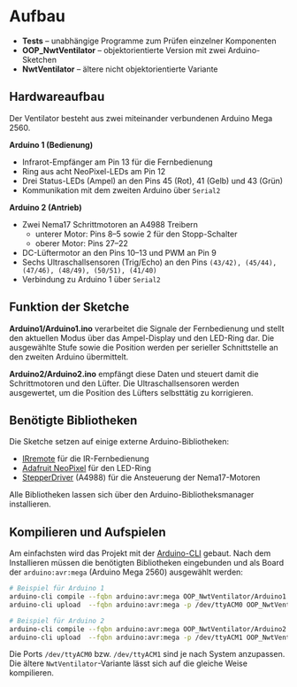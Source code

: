 # Aufbau
- **Tests** – unabhängige Programme zum Prüfen einzelner Komponenten
- **OOP_NwtVentilator** – objektorientierte Version mit zwei Arduino-Sketchen
- **NwtVentilator** – ältere nicht objektorientierte Variante

## Hardwareaufbau
Der Ventilator besteht aus zwei miteinander verbundenen Arduino Mega 2560.

**Arduino 1 (Bedienung)**
- Infrarot-Empfänger am Pin 13 für die Fernbedienung
- Ring aus acht NeoPixel-LEDs am Pin 12
- Drei Status-LEDs (Ampel) an den Pins 45 (Rot), 41 (Gelb) und 43 (Grün)
- Kommunikation mit dem zweiten Arduino über `Serial2`

**Arduino 2 (Antrieb)**
- Zwei Nema17 Schrittmotoren an A4988 Treibern
  - unterer Motor: Pins 8–5 sowie 2 für den Stopp-Schalter
  - oberer Motor: Pins 27–22
- DC-Lüftermotor an den Pins 10–13 und PWM an Pin 9
- Sechs Ultraschallsensoren (Trig/Echo) an den Pins
  `(43/42), (45/44), (47/46), (48/49), (50/51), (41/40)`
- Verbindung zu Arduino 1 über `Serial2`

## Funktion der Sketche
**Arduino1/Arduino1.ino** verarbeitet die Signale der Fernbedienung und stellt den
aktuellen Modus über das Ampel-Display und den LED-Ring dar. Die ausgewählte
Stufe sowie die Position werden per serieller Schnittstelle an den zweiten Arduino
übermittelt.

**Arduino2/Arduino2.ino** empfängt diese Daten und steuert damit die Schrittmotoren
und den Lüfter. Die Ultraschallsensoren werden ausgewertet, um die Position des
Lüfters selbsttätig zu korrigieren.

## Benötigte Bibliotheken
Die Sketche setzen auf einige externe Arduino-Bibliotheken:
- [IRremote](https://github.com/Arduino-IRremote/Arduino-IRremote) für die IR-Fernbedienung
- [Adafruit NeoPixel](https://github.com/adafruit/Adafruit_NeoPixel) für den LED-Ring
- [StepperDriver](https://github.com/laurb9/StepperDriver) (A4988) für die
  Ansteuerung der Nema17-Motoren

Alle Bibliotheken lassen sich über den Arduino-Bibliotheksmanager installieren.

## Kompilieren und Aufspielen
Am einfachsten wird das Projekt mit der
[Arduino-CLI](https://arduino.github.io/arduino-cli/) gebaut. Nach dem Installieren
müssen die benötigten Bibliotheken eingebunden und als Board der
`arduino:avr:mega` (Arduino Mega 2560) ausgewählt werden:

```bash
# Beispiel für Arduino 1
arduino-cli compile --fqbn arduino:avr:mega OOP_NwtVentilator/Arduino1
arduino-cli upload  --fqbn arduino:avr:mega -p /dev/ttyACM0 OOP_NwtVentilator/Arduino1

# Beispiel für Arduino 2
arduino-cli compile --fqbn arduino:avr:mega OOP_NwtVentilator/Arduino2
arduino-cli upload  --fqbn arduino:avr:mega -p /dev/ttyACM1 OOP_NwtVentilator/Arduino2
```

Die Ports `/dev/ttyACM0` bzw. `/dev/ttyACM1` sind je nach System anzupassen. Die
ältere `NwtVentilator`-Variante lässt sich auf die gleiche Weise kompilieren.
